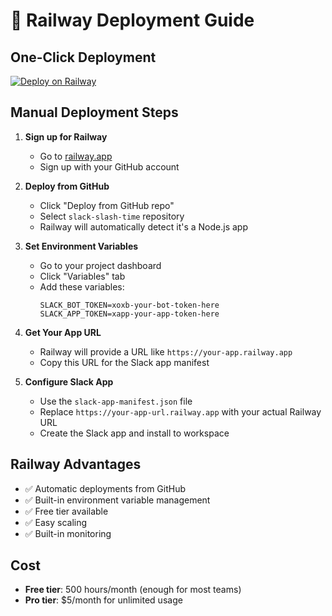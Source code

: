# 🚂 Railway Deployment Guide

## **One-Click Deployment**

[![Deploy on Railway](https://railway.app/button.svg)](https://railway.app/template/deploy?template=https://github.com/jacksheppard-PD/slack-slash-time)

## **Manual Deployment Steps**

1. **Sign up for Railway**
   - Go to [railway.app](https://railway.app)
   - Sign up with your GitHub account

2. **Deploy from GitHub**
   - Click "Deploy from GitHub repo"
   - Select `slack-slash-time` repository
   - Railway will automatically detect it's a Node.js app

3. **Set Environment Variables**
   - Go to your project dashboard
   - Click "Variables" tab
   - Add these variables:
     ```
     SLACK_BOT_TOKEN=xoxb-your-bot-token-here
     SLACK_APP_TOKEN=xapp-your-app-token-here
     ```

4. **Get Your App URL**
   - Railway will provide a URL like `https://your-app.railway.app`
   - Copy this URL for the Slack app manifest

5. **Configure Slack App**
   - Use the `slack-app-manifest.json` file
   - Replace `https://your-app-url.railway.app` with your actual Railway URL
   - Create the Slack app and install to workspace

## **Railway Advantages**
- ✅ Automatic deployments from GitHub
- ✅ Built-in environment variable management
- ✅ Free tier available
- ✅ Easy scaling
- ✅ Built-in monitoring

## **Cost**
- **Free tier**: 500 hours/month (enough for most teams)
- **Pro tier**: $5/month for unlimited usage
